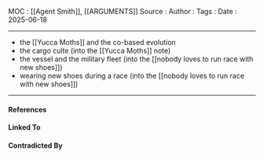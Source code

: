
MOC : [[Agent Smith]], [[ARGUMENTS]]
Source : 
Author : 
Tags : 
Date : 2025-06-18
***
- the [[Yucca Moths]] and the co-based evolution
- the cargo culte (into the [[Yucca Moths]] note)
- the vessel and the military fleet (into the [[nobody loves to run race with new shoes]])
- wearing new shoes during a race (into the [[nobody loves to run race with new shoes]])
***
#### References

#### Linked To

#### Contradicted By